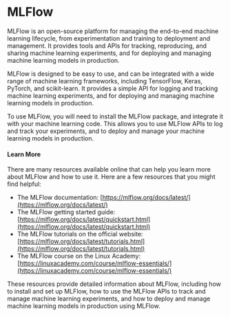 # MLFlow

MLFlow is an open-source platform for managing the end-to-end machine learning lifecycle, from experimentation and training to deployment and management. It provides tools and APIs for tracking, reproducing, and sharing machine learning experiments, and for deploying and managing machine learning models in production.

MLFlow is designed to be easy to use, and can be integrated with a wide range of machine learning frameworks, including TensorFlow, Keras, PyTorch, and scikit-learn. It provides a simple API for logging and tracking machine learning experiments, and for deploying and managing machine learning models in production.

To use MLFlow, you will need to install the MLFlow package, and integrate it with your machine learning code. This allows you to use MLFlow APIs to log and track your experiments, and to deploy and manage your machine learning models in production.

#### Learn More

There are many resources available online that can help you learn more about MLFlow and how to use it. Here are a few resources that you might find helpful:

* The MLFlow documentation: [https://mlflow.org/docs/latest/](https://mlflow.org/docs/latest/)
* The MLFlow getting started guide: [https://mlflow.org/docs/latest/quickstart.html](https://mlflow.org/docs/latest/quickstart.html)
* The MLFlow tutorials on the official website: [https://mlflow.org/docs/latest/tutorials.html](https://mlflow.org/docs/latest/tutorials.html)
* The MLFlow course on the Linux Academy: [https://linuxacademy.com/course/mlflow-essentials/](https://linuxacademy.com/course/mlflow-essentials/)

These resources provide detailed information about MLFlow, including how to install and set up MLFlow, how to use the MLFlow APIs to track and manage machine learning experiments, and how to deploy and manage machine learning models in production using MLFlow.
